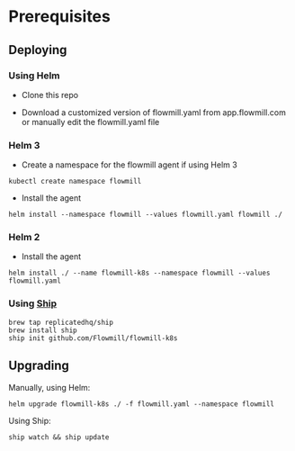 
# Prerequisites

## Deploying

### Using Helm

* Clone this repo

* Download a customized version of flowmill.yaml from app.flowmill.com or manually edit the flowmill.yaml file

### Helm 3

* Create a namespace for the flowmill agent if using Helm 3

```console
kubectl create namespace flowmill
```

* Install the agent

```console
helm install --namespace flowmill --values flowmill.yaml flowmill ./
```

### Helm 2

* Install the agent

```console
helm install ./ --name flowmill-k8s --namespace flowmill --values flowmill.yaml
```

### Using [Ship](https://github.com/replicatedhq/ship)

```console
brew tap replicatedhq/ship
brew install ship
ship init github.com/Flowmill/flowmill-k8s
```

## Upgrading

Manually, using Helm:

```console
helm upgrade flowmill-k8s ./ -f flowmill.yaml --namespace flowmill
```

Using Ship:

```console
ship watch && ship update
```
